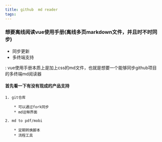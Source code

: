 ```yaml
---
title: github  md reader
tags:
---
```

### 想要离线阅读vue使用手册(离线多页markdown文件，并且时不时同步)

* 同步更新
* 多终端支持

: vue使用手册本质上是加上css的md文件，也就是想要一个能够同步github项目的多终端md阅读器

#### 首先看一下有没有现成的产品支持

    1. git仓库

        * 可以通过fork同步
        * md诠释界面

    2. md to pdf/mobi

        * 定期转换脚本
        * 流程工具

